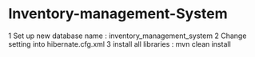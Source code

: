 # Inventory-management-System
1 Set up new database name : inventory_management_system
2 Change setting into hibernate.cfg.xml
3 install all libraries : mvn clean install